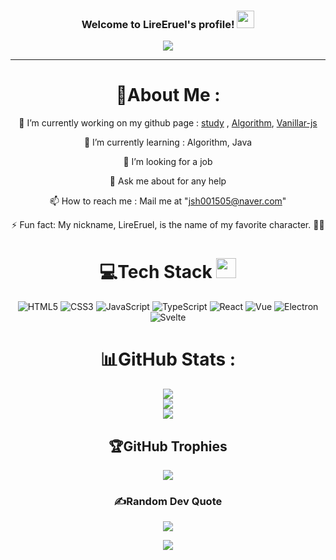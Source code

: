 <h3 align="center">
  Welcome to LireEruel's profile!
  <img src="https://media.giphy.com/media/hvRJCLFzcasrR4ia7z/giphy.gif" width="28">
</h3>
<p align="center">
  <a href="https://github.com/CodeWhiteWeb/CodeWhiteWeb"><img src="https://readme-typing-svg.herokuapp.com?color=%2336BCF7&center=true&vCenter=true&lines=Hi+%2C+welcome+to+my+Github+page;I+am+CodeWhiteWeb;I+am+a+High+school+student;Web+Dev;Game+Dev;Bot+Dev;Crypto+Lover+%3C3">
  </a>
</p>

---
<div align="center">
  
# 💫About Me :
🔭 I’m currently working on my github page : <a href="https://github.com/LireEruel/study">study</a> , <a href="https://github.com/LireEruel/Algorithm">Algorithm</a>, <a href="https://github.com/LireEruel/vanillar-js">Vanillar-js</a>
  
🌱 I’m currently learning : Algorithm, Java

  👯 I’m looking for a job

  💬 Ask me about for any help

  📫 How to reach me : Mail me at "jsh001505@naver.com"

⚡ Fun fact: My nickname, LireEruel, is the name of my favorite character. 🧚‍♀️

# 💻Tech Stack <img src = "https://media2.giphy.com/media/QssGEmpkyEOhBCb7e1/giphy.gif?cid=ecf05e47a0n3gi1bfqntqmob8g9aid1oyj2wr3ds3mg700bl&rid=giphy.gif" width = 32px> 
![HTML5](https://img.shields.io/badge/html5-%23E34F26.svg?style=for-the-badge&logo=html5&logoColor=white) 
![CSS3](https://img.shields.io/badge/css3-%231572B6.svg?style=for-the-badge&logo=css3&logoColor=white) 
![JavaScript](https://img.shields.io/badge/javascript-%23323330.svg?style=for-the-badge&logo=javascript&logoColor=%23F7DF1E) 
![TypeScript](https://img.shields.io/badge/TypeScript-%231572B6.svg?style=for-the-badge&logo=TypeScript&logoColor=white) 
![React](https://img.shields.io/badge/React-%230e1624.svg?style=for-the-badge&logo=React) 
![Vue](https://img.shields.io/badge/Vue.js-%23edf2ee.svg?style=for-the-badge&logo=Vue.js&logoColor=%#4FC08D) 
![Electron](https://img.shields.io/badge/Electron-%23363c47.svg?style=for-the-badge&logo=Electron&logoColor=%23a3d5d9) 
![Svelte](https://img.shields.io/badge/Svelte-%23f5ece4.svg?style=for-the-badge&logo=Svelte&logoColor=%23FF3E00) 

# 📊GitHub Stats :
![](https://github-readme-stats.vercel.app/api?username=LireEruel&theme=radical&hide_border=false&include_all_commits=false&count_private=false)<br/>
![](https://github-readme-streak-stats.herokuapp.com/?user=LireEruel&theme=radical&hide_border=false)<br/>
![](https://github-readme-stats.vercel.app/api/top-langs/?username=LireEruel&theme=radical&hide_border=false&include_all_commits=false&count_private=false&layout=compact)

## 🏆GitHub Trophies
![](https://github-profile-trophy.vercel.app/?username=LireEruel&theme=discord&no-frame=false&no-bg=false&margin-w=4)

### ✍️Random Dev Quote
![](https://quotes-github-readme.vercel.app/api?type=horizontal&theme=merko)

![](https://komarev.com/ghpvc/?username=LireEruel&label=Visitors+Count&color=brightgreen)
</div>
